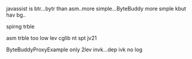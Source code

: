 
javassist is btr...bytr than asm..more simple...ByteBuddy more smple kbut hav bg..


spirng trble

asm trble too low lev
cglib nt spt jv21



ByteBuddyProxyExample  only 2lev invk...dep ivk no log
